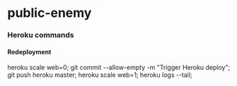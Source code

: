 # public-enemy

### Heroku commands
#### Redeployment
heroku scale web=0; 
git commit --allow-empty -m "Trigger Heroku deploy"; 
git push heroku master; 
heroku scale web=1; 
heroku logs --tail;
